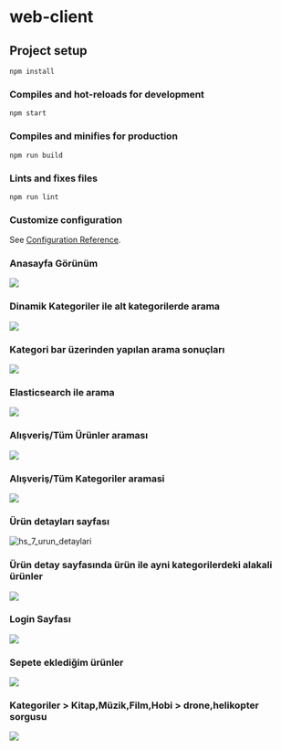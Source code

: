 # web-client

## Project setup
```
npm install
```

### Compiles and hot-reloads for development
```
npm start
```

### Compiles and minifies for production
```
npm run build
```

### Lints and fixes files
```
npm run lint
```

### Customize configuration
See [Configuration Reference](https://cli.vuejs.org/config/).



### Anasayfa Görünüm

![](./project_images/hs_1_anasayfa.png)





### Dinamik Kategoriler ile alt kategorilerde arama

![](./project_images/hs_2_dinamik_kategory_bari.png)







### Kategori bar üzerinden yapılan arama sonuçları

![](./project_images/hs_3_categori_bar_arama.png)





### Elasticsearch ile arama

![](./project_images/hs_4_elastic_ile_urun_arama.png)





### Alışveriş/Tüm Ürünler araması

![](./project_images/hs_5_tum_urunler.png)





### Alışveriş/Tüm Kategoriler aramasi

![](./project_images/hs_6_tum_kategoriler.png)





### Ürün detayları sayfası

![]()![hs_7_urun_detaylari](./project_images/hs_7_urun_detaylari.png)





### Ürün detay sayfasında ürün ile ayni kategorilerdeki alakali ürünler

![](./project_images/hs_8_alakali_urunler.png)





### Login Sayfası

![](./project_images/hs_8_login_sayfasi.png)





### Sepete eklediğim ürünler

![](./project_images/hs_9_sepetteki_urunler.png)







### Kategoriler > Kitap,Müzik,Film,Hobi > drone,helikopter sorgusu

![](./project_images/hs_10_categori_ile_urun_arama.png)
